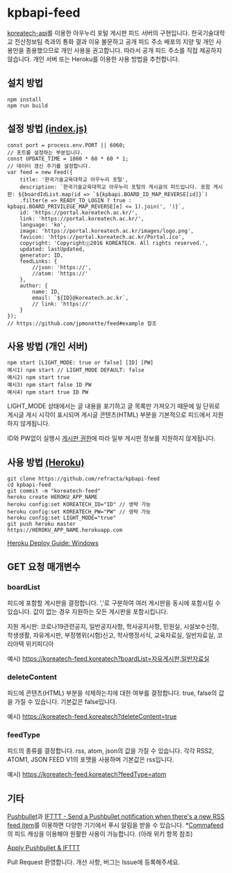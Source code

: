 # kpbapi-feed
[koreatech-api](https://github.com/refracta/koreatech-api/tree/master/koreatech-portal-board)를 이용한 아우누리 포털 게시판 피드 서버의 구현입니다.
한국기술대학교 전산정보팀 측과의 통화 결과 이유 불문하고 공개 피드 주소 배포의 지양 및 개인 사용만을 종용했으므로 개인 사용을 권고합니다.
따라서 공개 피드 주소를 직접 제공하지 않습니다. 개인 서버 또는 Heroku를 이용한 사용 방법을 추천합니다.

## 설치 방법
```
npm install
npm run build
```

## 설정 방법 [(index.js)](https://github.com/refracta/kpbapi-feed/blob/master/index.js)
```
const port = process.env.PORT || 6060;
// 포트를 설정하는 부분입니다.
const UPDATE_TIME = 1000 * 60 * 60 * 1;
// 데이터 갱신 주기를 설정합니다.
var feed = new Feed({
    title: '한국기술교육대학교 아우누리 포털',
    description: `한국기술교육대학교 아우누리 포털의 게시글의 피드입니다. 포함 게시판: ${boardIdList.map(id => `${kpbapi.BOARD_ID_MAP_REVERSE[id]}`)
    .filter(e => READY_TO_LOGIN ? true : kpbapi.BOARD_PRIVILEGE_MAP_REVERSE[e] <= 1).join(', ')}`,
    id: 'https://portal.koreatech.ac.kr/',
    link: 'https://portal.koreatech.ac.kr/',
    language: 'ko',
    image: 'https://portal.koreatech.ac.kr/images/logo.png',
    favicon: 'https://portal.koreatech.ac.kr/Portal.ico',
    copyright: 'Copyrightⓒ2016 KOREATECH. All rights reserved.',
    updated: lastUpdated,
    generator: ID,
    feedLinks: {
        //json: 'https://',
        //atom: 'https://'
    },
    author: {
        name: ID,
        email: `${ID}@koreatech.ac.kr`,
        // link: 'https://'
    }
});
// https://github.com/jpmonette/feed#example 참조
```

## 사용 방법 (개인 서버)
```
npm start [LIGHT_MODE: true or false] [ID] [PW]
예시1) npm start // LIGHT_MODE DEFAULT: false
예시2) npm start true
예시3) npm start false ID PW
예시4) npm start true ID PW
```
LIGHT_MODE 상태에서는 글 내용을 포기하고 글 목록만 가져오기 때문에 일 단위로 게시글 게시 시각이 표시되며 게시글 콘텐츠(HTML) 부분을 기본적으로 피드에서 지원하지 않게됩니다.

ID와 PW없이 실행시 [게시판 권한](https://github.com/refracta/koreatech-api/blob/master/koreatech-portal-board/index.js#L23)에 따라 일부 게시판 정보를 지원하지 않게됩니다.

## 사용 방법 [(Heroku)](https://heroku.com)
```
git clone https://github.com/refracta/kpbapi-feed
cd kpbapi-feed
git commit -m "koreatech-feed"
heroku create HEROKU_APP_NAME
heroku config:set KOREATECH_ID="ID" // 생략 가능
heroku config:set KOREATECH_PW="PW" // 생략 가능
heroku config:set LIGHT_MODE="true"
git push heroku master
https://HEROKU_APP_NAME.herokuapp.com
```
[Heroku Deploy Guide: Windows](https://github.com/refracta/kpbapi-feed/wiki/Heroku-Deploy-Guide:-Windows)


## GET 요청 매개변수
### boardList
피드에 포함할 게시판을 결정합니다. ','로 구분하여 여러 게시판을 동시에 포함시킬 수 있습니다. 값이 없는 경우 지원하는 모든 게시판을 포함시킵니다.

지원 게시판: 코로나19관련공지, 일반공지사항, 학사공지사항, 민원실, 시설보수신청, 학생생활, 자유게시판, 부정행위(시험)신고, 학사행정서식, 교육자료실, 일반자료실, 코리아텍 위키피디아

예시) https://koreatech-feed.koreatech?boardList=자유게시판,일반자료실
### deleteContent
피드에 콘텐츠(HTML) 부분을 삭제하는지에 대한 여부를 결정합니다. true, false의 값을 가질 수 있습니다. 기본값은 false입니다.

예시) https://koreatech-feed.koreatech?deleteContent=true
### feedType
피드의 종류를 결정합니다. rss, atom, json의 값을 가질 수 있습니다. 각각 RSS2, ATOM1, JSON FEED V1의 포맷을 사용하며 기본값은 rss입니다.

예시) https://koreatech-feed.koreatech?feedType=atom

## 기타
[Pushbullet](https://www.pushbullet.com)과 [IFTTT - Send a Pushbullet notification when there's a new RSS feed item](https://ifttt.com/applets/Z6dvekxC-send-a-pushbullet-notification-when-there-s-a-new-rss-feed-item)를 이용하면 다양한 기기에서 푸시 알림을 받을 수 있습니다.
*[Commafeed](https://www.commafeed.com)의 피드 캐싱을 이용해야 원활한 사용이 가능합니다. (아래 위키 항목 참조)

[Apply Pushbullet & IFTTT](https://github.com/refracta/kpbapi-feed/wiki/Apply-Pushbullet-&-IFTTT)

Pull Request 환영합니다. 개선 사항, 버그는 Issue에 등록해주세요.
